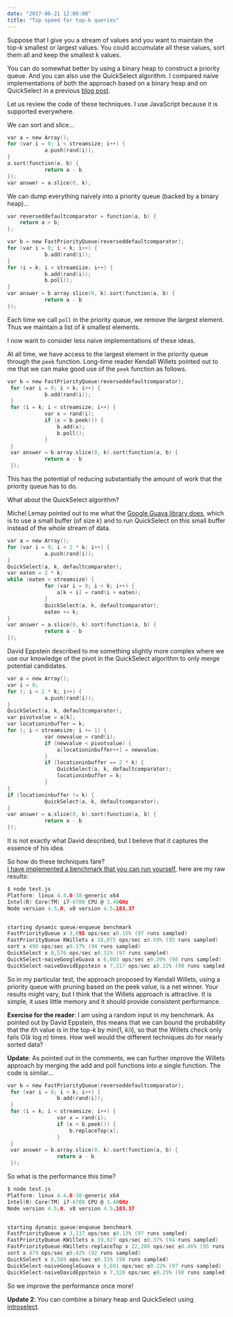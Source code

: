```yaml
---
date: "2017-06-21 12:00:00"
title: "Top speed for top-k queries"
---
```




Suppose that I give you a stream of values and you want to maintain the top-<em>k</em> smallest or largest values. You could accumulate all these values, sort them all and keep the smallest _k_ values.

You can do somewhat better by using a binary heap to construct a priority queue. And you can also use the QuickSelect algorithm. I compared naive implementations of both the approach based on a binary heap and on QuickSelect in a previous [blog post](/lemire/blog/2017/06/14/quickselect-versus-binary-heap-for-top-k-queries/).

Let us review the code of these techniques. I use JavaScript because it is supported everywhere.

We can sort and slice&hellip;
```C
var a = new Array();
for (var i = 0; i < streamsize; i++) {
            a.push(rand(i));
}
a.sort(function(a, b) {
            return a - b
});
var answer = a.slice(0, k);
```


We can dump everything naively into a priority queue (backed by a binary heap)&hellip;
```C
var reverseddefaultcomparator = function(a, b) {
    return a > b;
};
```

```C
var b = new FastPriorityQueue(reverseddefaultcomparator);
for (var i = 0; i < k; i++) {
            b.add(rand(i));
}
for (i = k; i < streamsize; i++) {
            b.add(rand(i));
            b.poll();
}
var answer = b.array.slice(0, k).sort(function(a, b) {
            return a - b
});
```


Each time we call `poll` in the priority queue, we remove the largest element. Thus we maintain a list of _k_ smallest elements.

I now want to consider less naive implementations of these ideas.

At all time, we have access to the largest element in the priority queue through the `peek` function. Long-time reader Kendall Willets pointed out to me that we can make good use of the `peek` function as follows.
```C
var b = new FastPriorityQueue(reverseddefaultcomparator);
 for (var i = 0; i < k; i++) {
            b.add(rand(i));
 }
 for (i = k; i < streamsize; i++) {
            var x = rand(i);
            if (x < b.peek()) {
                b.add(x);
                b.poll();
            }
 }
 var answer = b.array.slice(0, k).sort(function(a, b) {
            return a - b
 });
```


This has the potential of reducing substantially the amount of work that the priority queue has to do.

What about the QuickSelect algorithm?

Michel Lemay pointed out to me what the [Google Guava library does](https://plus.google.com/+googleguava/posts/QMD74vZ5dxc), which is to use a small buffer (of size <em>k</em>) and to run QuickSelect on this small buffer instead of the whole stream of data.
```C
var a = new Array();
for (var i = 0; i < 2 * k; i++) {
            a.push(rand(i));
}
QuickSelect(a, k, defaultcomparator);
var eaten = 2 * k;
while (eaten < streamsize) {
            for (var i = 0; i < k; i++) {
                a[k + i] = rand(i + eaten);
            }
            QuickSelect(a, k, defaultcomparator);
            eaten += k;
}
var answer = a.slice(0, k).sort(function(a, b) {
            return a - b
});
```


David Eppstein described to me something slightly more complex where we use our knowledge of the pivot in the QuickSelect algorithm to only merge potential candidates.
```C
var a = new Array();
var i = 0;
for (; i < 2 * k; i++) {
            a.push(rand(i));
}
QuickSelect(a, k, defaultcomparator);
var pivotvalue = a[k];
var locationinbuffer = k;
for (; i < streamsize; i += 1) {
            var newvalue = rand(i);
            if (newvalue < pivotvalue) {
                a[locationinbuffer++] = newvalue;
            }
            if (locationinbuffer == 2 * k) {
                QuickSelect(a, k, defaultcomparator);
                locationinbuffer = k;
            }
}
if (locationinbuffer != k) {
            QuickSelect(a, k, defaultcomparator);
}
var answer = a.slice(0, k).sort(function(a, b) {
            return a - b
});
```


It is not exactly what David described, but I believe that it captures the essence of his idea.

So how do these techniques fare?<br/>
[I have implemented a benchmark that you can run yourself](https://github.com/lemire/Code-used-on-Daniel-Lemire-s-blog/tree/master/2017/06/21), here are my raw results:
```C
$ node test.js
Platform: linux 4.4.0-38-generic x64
Intel(R) Core(TM) i7-6700 CPU @ 3.40GHz
Node version 4.5.0, v8 version 4.5.103.37


starting dynamic queue/enqueue benchmark
FastPriorityQueue x 3,095 ops/sec ±0.15% (97 runs sampled)
FastPriorityQueue-KWillets x 18,875 ops/sec ±0.59% (93 runs sampled)
sort x 490 ops/sec ±0.37% (94 runs sampled)
QuickSelect x 8,576 ops/sec ±0.31% (97 runs sampled)
QuickSelect-naiveGoogleGuava x 6,003 ops/sec ±0.20% (98 runs sampled)
QuickSelect-naiveDavidEppstein x 7,317 ops/sec ±0.22% (98 runs sampled)
```


So in my particular test, the approach proposed by Kendall Willets, using a priority queue with pruning based on the peek value, is a net winner. Your results might vary, but I think that the Willets approach is attractive. It is simple, it uses little memory and it should provide consistent performance.

__Exercise for the reader__: I am using a random input in my benchmark. As pointed out by David Eppstein, this means that we can bound the probability that the <em>i</em>th value is in the top-<em>k</em> by min(1, <em>k</em>/<em>i</em>), so that the Willets check only fails O(<em>k</em> log <em>n</em>) times. How well would the different techniques do for nearly sorted data?

__Update__: As pointed out in the comments, we can further improve the Willets approach by merging the add and poll functions into a single function. The code is similar&hellip;
```C
var b = new FastPriorityQueue(reverseddefaultcomparator);
 for (var i = 0; i < k; i++) {
                b.add(rand(i));
 }
 for (i = k; i < streamsize; i++) {
                var x = rand(i);
                if (x < b.peek()) {
                    b.replaceTop(x);
                }
 }
 var answer = b.array.slice(0, k).sort(function(a, b) {
                return a - b
 });
```


So what is the performance this time?
```C
$ node test.js
Platform: linux 4.4.0-38-generic x64
Intel(R) Core(TM) i7-6700 CPU @ 3.40GHz
Node version 4.5.0, v8 version 4.5.103.37


starting dynamic queue/enqueue benchmark
FastPriorityQueue x 3,137 ops/sec ±0.13% (97 runs sampled)
FastPriorityQueue-KWillets x 19,027 ops/sec ±0.37% (94 runs sampled)
FastPriorityQueue-KWillets-replaceTop x 22,200 ops/sec ±0.46% (95 runs sampled)
sort x 479 ops/sec ±0.42% (92 runs sampled)
QuickSelect x 8,589 ops/sec ±0.31% (98 runs sampled)
QuickSelect-naiveGoogleGuava x 5,661 ops/sec ±0.22% (97 runs sampled)
QuickSelect-naiveDavidEppstein x 7,320 ops/sec ±0.25% (98 runs sampled)
```


So we improve the performance once more!

__Update 2__: You can combine a binary heap and QuickSelect using [introselect](https://en.wikipedia.org/wiki/Introselect).
